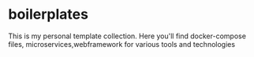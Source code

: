 # boilerplates
This is my personal template collection. Here you'll find docker-compose files, microservices,webframework for various tools and technologies
